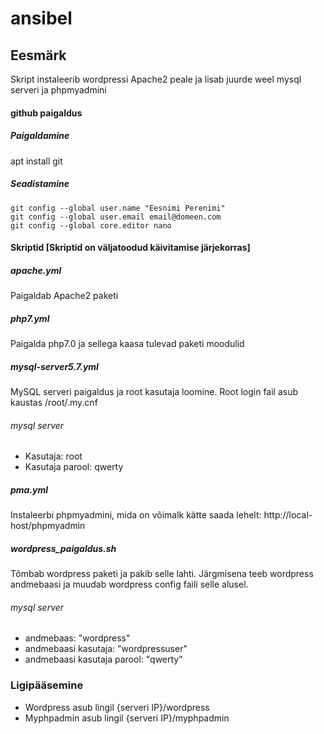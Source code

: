 # ansibel
## Eesmärk
Skript instaleerib wordpressi Apache2 peale ja lisab juurde weel mysql serveri ja phpmyadmini
#### github paigaldus
##### Paigaldamine

apt install git

##### Seadistamine
```
git config --global user.name "Eesnimi Perenimi"
git config --global user.email email@domeen.com
git config --global core.editor nano
```

#### Skriptid [Skriptid on väljatoodud käivitamise järjekorras]
##### apache.yml
Paigaldab Apache2 paketi

##### php7.yml
Paigalda php7.0 ja sellega kaasa tulevad paketi moodulid

##### mysql-server5.7.yml
MySQL serveri paigaldus ja root kasutaja loomine.
Root login fail asub kaustas /root/.my.cnf
###### mysql server
 - Kasutaja: root
 - Kasutaja parool: qwerty

#####  pma.yml
Instaleerbi phpmyadmini, mida on võimalk kätte saada lehelt: http://local-host/phpmyadmin

##### wordpress_paigaldus.sh
Tõmbab wordpress paketi ja pakib selle lahti. Järgmisena teeb wordpress andmebaasi ja muudab wordpress config faili selle alusel.
###### mysql server
 - andmebaas:                  "wordpress"
 - andmebaasi kasutaja:        "wordpressuser"
 - andmebaasi kasutaja parool: "qwerty"

### Ligipääsemine
- Wordpress asub lingil {serveri IP}/wordpress
- Myphpadmin asub lingil {serveri IP}/myphpadmin
